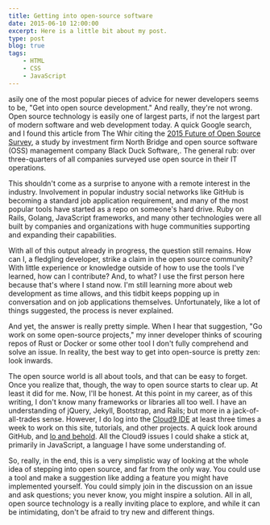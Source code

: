 ```yaml
---
title: Getting into open-source software
date: 2015-06-10 12:00:00
excerpt: Here is a little bit about my post.
type: post
blog: true
tags:
    - HTML
    - CSS
    - JavaScript
---
```


asily one of the most popular pieces of advice for newer developers seems to be, "Get into open source development." And really, they're not wrong. Open source technology is easily one of largest parts, if not the largest part of modern software and web development today. A quick Google search, and I found this article from The Whir citing the [2015 Future of Open Source Survey](http://www.thewhir.com/web-hosting-news/companies-embrace-open-source-software-for-scalability-and-security), a study by investment firm North Bridge and open source software (OSS) management company Black Duck Software,. The general rub: over three-quarters of all companies surveyed use open source in their IT operations.

This shouldn't come as a surprise to anyone with a remote interest in the industry. Involvement in popular industry social networks like GitHub is becoming a standard job application requirement, and many of the most popular tools have started as a repo on someone's hard drive. Ruby on Rails, Golang, JavaScript frameworks, and many other technologies were all built by companies and organizations with huge communities supporting and expanding their capabilities.

With all of this output already in progress, the question still remains. How can I, a fledgling developer, strike a claim in the open source community? With little experience or knowledge outside of how to use the tools I've learned, how can I contribute? And, to what? I use the first person here because that's where I stand now. I'm still learning more about web development as time allows, and this tidbit keeps popping up in conversation and on job applications themselves. Unfortunately, like a lot of things suggested, the process is never explained.

And yet, the answer is really pretty simple. When I hear that suggestion, "Go work on some open-source projects," my inner developer thinks of scouring repos of Rust or Docker or some other tool I don't fully comprehend and solve an issue. In reality, the best way to get into open-source is pretty zen: look inwards.

The open source world is all about tools, and that can be easy to forget. Once you realize that, though, the way to open source starts to clear up. At least it did for me. Now, I'll be honest. At this point in my career, as of this writing, I don't know many frameworks or libraries all too well. I have an understanding of jQuery, Jekyll, Bootstrap, and Rails; but more in a jack-of-all-trades sense. However, I do log into the [Cloud9 IDE](https://c9.io) at least three times a week to work on this site, tutorials, and other projects. A quick look around GitHub, and [lo and behold](https://github.com/c9). All the Cloud9 issues I could shake a stick at, primarily in JavaScript, a language I have some understanding of.

So, really, in the end, this is a very simplistic way of looking at the whole idea of stepping into open source, and far from the only way. You could use a tool and make a suggestion like adding a feature you might have implemented yourself. You could simply join in the discussion on an issue and ask questions; you never know, you might inspire a solution. All in all, open source technology is a really inviting place to explore, and while it can be intimidating, don't be afraid to try new and different things.
